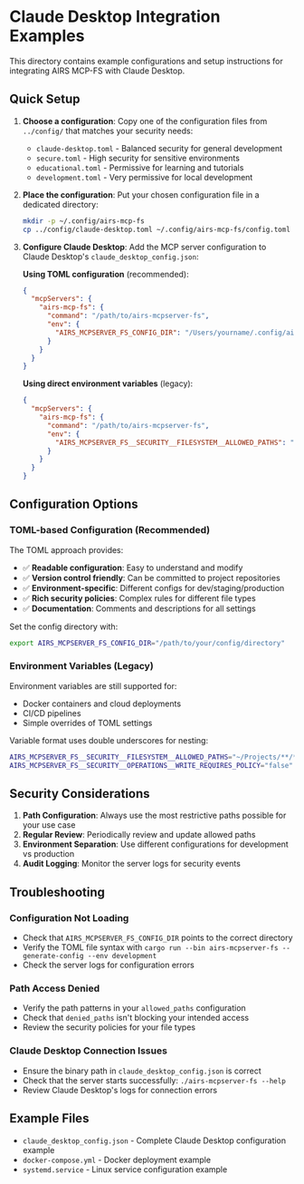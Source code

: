 # Claude Desktop Integration Examples

This directory contains example configurations and setup instructions for integrating AIRS MCP-FS with Claude Desktop.

## Quick Setup

1. **Choose a configuration**: Copy one of the configuration files from `../config/` that matches your security needs:
   - `claude-desktop.toml` - Balanced security for general development
   - `secure.toml` - High security for sensitive environments
   - `educational.toml` - Permissive for learning and tutorials
   - `development.toml` - Very permissive for local development

2. **Place the configuration**: Put your chosen configuration file in a dedicated directory:
   ```bash
   mkdir -p ~/.config/airs-mcp-fs
   cp ../config/claude-desktop.toml ~/.config/airs-mcp-fs/config.toml
   ```

3. **Configure Claude Desktop**: Add the MCP server configuration to Claude Desktop's `claude_desktop_config.json`:

   **Using TOML configuration** (recommended):
   ```json
   {
     "mcpServers": {
       "airs-mcp-fs": {
         "command": "/path/to/airs-mcpserver-fs",
         "env": {
           "AIRS_MCPSERVER_FS_CONFIG_DIR": "/Users/yourname/.config/airs-mcpserver-fs"
         }
       }
     }
   }
   ```

   **Using direct environment variables** (legacy):
   ```json
   {
     "mcpServers": {
       "airs-mcp-fs": {
         "command": "/path/to/airs-mcpserver-fs",
         "env": {
           "AIRS_MCPSERVER_FS__SECURITY__FILESYSTEM__ALLOWED_PATHS": "~/Projects/**/*,~/Documents/**/*.md"
         }
       }
     }
   }
   ```

## Configuration Options

### TOML-based Configuration (Recommended)

The TOML approach provides:
- ✅ **Readable configuration**: Easy to understand and modify
- ✅ **Version control friendly**: Can be committed to project repositories
- ✅ **Environment-specific**: Different configs for dev/staging/production
- ✅ **Rich security policies**: Complex rules for different file types
- ✅ **Documentation**: Comments and descriptions for all settings

Set the config directory with:
```bash
export AIRS_MCPSERVER_FS_CONFIG_DIR="/path/to/your/config/directory"
```

### Environment Variables (Legacy)

Environment variables are still supported for:
- Docker containers and cloud deployments
- CI/CD pipelines
- Simple overrides of TOML settings

Variable format uses double underscores for nesting:
```bash
AIRS_MCPSERVER_FS__SECURITY__FILESYSTEM__ALLOWED_PATHS="~/Projects/**/*"
AIRS_MCPSERVER_FS__SECURITY__OPERATIONS__WRITE_REQUIRES_POLICY="false"
```

## Security Considerations

1. **Path Configuration**: Always use the most restrictive paths possible for your use case
2. **Regular Review**: Periodically review and update allowed paths
3. **Environment Separation**: Use different configurations for development vs production
4. **Audit Logging**: Monitor the server logs for security events

## Troubleshooting

### Configuration Not Loading
- Check that `AIRS_MCPSERVER_FS_CONFIG_DIR` points to the correct directory
- Verify the TOML file syntax with `cargo run --bin airs-mcpserver-fs -- generate-config --env development`
- Check the server logs for configuration errors

### Path Access Denied
- Verify the path patterns in your `allowed_paths` configuration
- Check that `denied_paths` isn't blocking your intended access
- Review the security policies for your file types

### Claude Desktop Connection Issues
- Ensure the binary path in `claude_desktop_config.json` is correct
- Check that the server starts successfully: `./airs-mcpserver-fs --help`
- Review Claude Desktop's logs for connection errors

## Example Files

- `claude_desktop_config.json` - Complete Claude Desktop configuration example
- `docker-compose.yml` - Docker deployment example
- `systemd.service` - Linux service configuration example